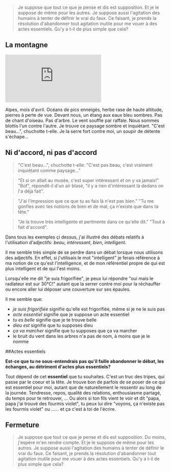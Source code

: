 > Je suppose que tout ce que je pense et dis est supposition.
> Et je le suppose de même pour les autres. 
> Je suppose aussi l'agitation des humains à tenter de définir le vrai du faux.
> Ce faisant, je prends la résolution d'abandonner tout agitation inutile pour me vouer à des actes essentiels.
> Qu'y a t-il de plus simple que cela? 

## La montagne

![montagne](http://www.vieillegrille.fr/show_image.php?id=816)

Alpes, mois d'avril. Océans de pics enneigés, herbe rase de haute altitude, pierres à perte de vue. Devant nous, un étang aux eaux bleu sombres. Pas de chant d'oiseau. Pas d'arbre. Le vent souffle par raffale. Nous sommes blottis l'un contre l'autre. Je trouve ce paysage sombre et inquiétant. "C'est beau...", chuchotte t-elle. Je la serre fort contre moi, un soupir de détente s'échape... 

## Ni d'accord, ni pas d'accord

> "C'est beau...", chuchotte t-elle. "C'est pas beau, c'est vraiment inquiétant comme paysage..."

> "Et si on allait au musée, c'est super intéressant et on y va jamais!" "Bof", répondit-il d'un air blasé, "il y a rien d'intéressant là dedans on l'a déjà fait". 

> "J'ai l'impression que ce que tu as fais là n'est pas bien." "Tu me gonfles avec tes notions de bien et de mal; ça n'existe que dans ta tête." 

> "Je la trouve très intelligente et pertinente dans ce qu'elle dit." "Tout à fait d'accord". 

Dans tous les exemples çi dessus, j'ai illustré des débats relatifs à l'utilisation d'adjectifs: *beau*, *intéressant*, *bien*, *intelligent*. 

Il me semble très simple de se perdre dans un débat lorsque nous utilisons des adjectifs. En effet, si j'utilisais le mot "intelligent" je ferais référence à ma notion de ce qu'est l'intelligence, et de mon référentiel propre de qui est plus intelligent et de qui l'est moins. 

Lorsqu'elle me dit "je suis frigorifiée", je peux lui répondre "oui mais le radiateur est sur 30°C!" autant que la serrer contre moi pour la réchauffer ou encore aller lui déposer une couverture sur ses épaules.

Il me semble que: 
* *je suis frigorifiée* signifie qu'elle est frigorifiée, même si je ne le suis pas 
* *acte essentiel* signifie que je suppose un acte essentiel
* *tu es belle* signifie que je te trouve belle
* *dieu est* signifie que tu supposes dieu
* *ça va marcher* signifie que tu supposes que ça va marcher 
* le bruit du vent dans les arbres n'a pas de nom, à moins que je le nomme

##Actes essentiels 

**Est-ce que tu ne sous-entendrais pas qu'il faille abandonner le débat, les échanges, au détriment d'actes plus essentiels?**

Tout dépend de cet **essentiel** que tu souhaites. 
C'est un truc des tripes, qui passe par le coeur et la tête. 
Je trouve bon de parfois de se poser de ce qui est essentiel pour moi, autant que de naturellement le ressentir au long de la journée. 
Tendresse, repos, qualité des relations, enthousiasme partagé, du temps pour te retrouver, ... 
Ou alors si ton fils vient te voir et dit "papa, papa j'ai trouvé des fourmis violet", tu peux lui dire "voyons, ça n'existe pas les fourmis violet" ou ...... et ça c'est à toi de l'écrire.

## Fermeture

> Je suppose que tout ce que je pense et dis est supposition.
> Du moins, j'espère m'en rendre compte.
> Et je le suppose de même pour les autres. 
> Je suppose aussi l'agitation des humains à tenter de définir le vrai du faux.
> Ce faisant, je prends la résolution d'abandonner tout agitation inutile pour me vouer à des actes essentiels.
> Qu'y a t-il de plus simple que cela?
